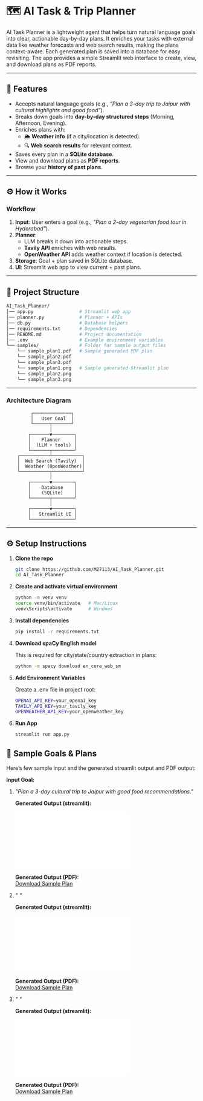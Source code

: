 # 🗺️ AI Task & Trip Planner

AI Task Planner is a lightweight agent that helps turn natural language goals into clear, actionable day-by-day plans.  It enriches your tasks with external data like weather forecasts and web search results, making the plans context-aware.  Each generated plan is saved into a database for easy revisiting.  The app provides a simple Streamlit web interface to create, view, and download plans as PDF reports.

---

## 🚀 Features
- Accepts natural language goals (e.g., *“Plan a 3-day trip to Jaipur with cultural highlights and good food”*).
- Breaks down goals into **day-by-day structured steps** (Morning, Afternoon, Evening).
- Enriches plans with:
  - 🌦 **Weather info** (if a city/location is detected).
  - 🔍 **Web search results** for relevant context.
- Saves every plan in a **SQLite database**.
- View and download plans as **PDF reports**.
- Browse your **history of past plans**.

---

## ⚙️ How it Works

### Workflow
1. **Input**: User enters a goal (e.g., *"Plan a 2-day vegetarian food tour in Hyderabad"*).
2. **Planner**:  
   - LLM breaks it down into actionable steps.  
   - **Tavily API** enriches with web results.  
   - **OpenWeather API** adds weather context if location is detected.  
3. **Storage**: Goal + plan saved in SQLite database.  
4. **UI**: Streamlit web app to view current + past plans.

---
## 🧩 Project Structure
   ```bash
   AI_Task_Planner/
   │── app.py                 # Streamlit web app
   │── planner.py             # Planner + APIs
   │── db.py                  # Database helpers
   │── requirements.txt       # Dependencies
   │── README.md              # Project documentation
   │── .env                   # Example environment variables
   └── samples/               # Folder for sample output files
       └── sample_plan1.pdf   # Sample generated PDF plan
       └── sample_plan2.pdf   
       └── sample_plan3.pdf   
       └── sample_plan1.png   # Sample generated Streamlit plan
       └── sample_plan2.png   
       └── sample_plan3.png
```
---

###   Architecture Diagram

```text
         ┌──────────────┐
         │   User Goal  │
         └──────┬───────┘
                │
        ┌───────▼────────┐
        │    Planner     │
        │  (LLM + tools) │
        └───────┬────────┘
    ┌───────────┴───────────┐
    │  Web Search (Tavily)  │
    │  Weather (OpenWeather)│
    └───────────┬───────────┘
                │
        ┌───────▼────────┐
        │    Database    │
        │    (SQLite)    │
        └───────┬────────┘
                │
        ┌───────▼────────┐
        │   Streamlit UI │
        └────────────────┘
```
---

## ⚙️ Setup Instructions

1. **Clone the repo**
   ```bash
   git clone https://github.com/M27113/AI_Task_Planner.git
   cd AI_Task_Planner
   
2. **Create and activate virtual environment**
    ```bash
    python -m venv venv
   source venv/bin/activate   # Mac/Linux
   venv\Scripts\activate      # Windows

3. **Install dependencies**
   ```bash
   pip install -r requirements.txt

4. **Download spaCy English model**

    This is required for city/state/country extraction in plans:
    ```bash
    python -m spacy download en_core_web_sm
    
4. **Add Environment Variables**

   Create a .env file in project root:
   ```bash
   OPENAI_API_KEY=your_openai_key
   TAVILY_API_KEY=your_tavily_key
   OPENWEATHER_API_KEY=your_openweather_key

5. **Run App**

   ```bash
   streamlit run app.py

## 📝 Sample Goals & Plans  

Here’s few sample input and the generated streamlit output and PDF output:  

**Input Goal:**  

1. *"Plan a 3-day cultural trip to Jaipur with good food recommendations."*

   **Generated Output (streamlit):**
   
   ![image](.samples/sample_plan1.pdf)

   **Generated Output (PDF):**  
   [Download Sample Plan](.samples/sample_plan1.pdf)

2. *" "*
 
   **Generated Output (streamlit):**
   
   ![image](.samples/sample_plan2.pdf)

   **Generated Output (PDF):**  
   [Download Sample Plan](.samples/sample_plan2.pdf)

3. *" "*
 
   **Generated Output (streamlit):**
   
   ![image](.samples/sample_plan2.pdf)

   **Generated Output (PDF):**  
   [Download Sample Plan](.samples/sample_plan2.pdf)




